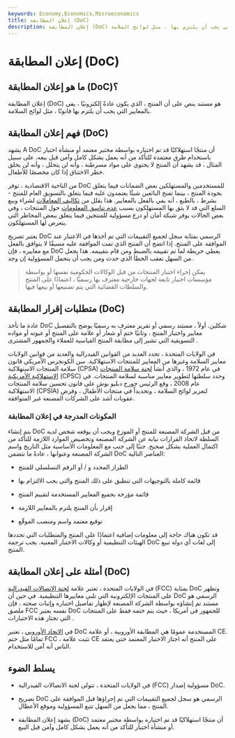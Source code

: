 ```yaml
---
keywords: Economy,Economics,Microeconomics
title: إعلان المطابقة (DoC)
description: إعلان المطابقة (DoC) هو مستند ينص على أن المنتج يلبي المعايير القانونية التي يجب أن يلتزم بها ، مثل لوائح السلامة.
---
```


# إعلان المطابقة (DoC)
## ما هو إعلان المطابقة (DoC)؟

إعلان المطابقة (DoC) هو مستند ينص على أن المنتج ، الذي يكون عادةً إلكترونيًا ، يفي بالمعايير التي يجب أن يلتزم بها قانونًا ، مثل لوائح السلامة.

## فهم إعلان المطابقة (DoC)

يشهد A DoC أن منتجًا استهلاكيًا قد تم اختباره بواسطة مختبر معتمد أو منشأة اختبار باستخدام طرق معتمدة للتأكد من أنه يعمل بشكل كامل وآمن قبل بيعه. على سبيل المثال ، قد يشهد أن المنتج لا يحتوي على مواد مسرطنة ، وأنه لن يتحلل ، وأنه لن يخلق خطر الاختناق إذا كان مخصصًا للأطفال.

من الناحية الاقتصادية ، توفر DoC للمستخدمين والمستهلكين بعض الضمانات فيما يتعلق بجودة المنتج ، بينما تمنح البائعين شيئًا يعتمدون عليه فيما يتعلق بالتسويق العام للمنتج - بشرط ، بالطبع ، أنه يفي بالفعل بالمعايير. هذا يقلل من [تكاليف المعاملات](/transactioncosts) لشراء وبيع السلع التي قد لا يثق بها المستهلكون بسبب [عدم تناسق المعلومات](/asymmetricinformation) حول المنتجات ، وفي بعض الحالات يوفر شبكة أمان أو درع مسؤولية للمنتجين فيما يتعلق ببعض المخاطر التي يتعرض لها المستهلكون.

يعتبر تصريح DoC الرسمي بمثابة سجل لجميع التقييمات التي تم أخذها في الاعتبار عند الموافقة على المنتج. إذا اتضح أن المنتج الذي تمت الموافقة عليه مسبقًا لا يتوافق بالفعل مع معاييره ، فإن DoC يعطي خريطة لما تم تقييمه بالضبط ومن قام بتقييمه. هذا يجعل من السهل تعقب الخطأ الذي حدث ومن يجب أن يتحمل المسؤولية إن وجد.

> يمكن إجراء اختبار المنتجات من قبل الوكالات الحكومية نفسها أو بواسطة مؤسسات اختبار تابعة لجهات خارجية معترف بها رسميًا ، اعتمادًا على المنتج والسلطات القضائية التي يتم تصنيعها أو بيعها فيها.

>

## متطلبات إقرار المطابقة (DoC)

عادة ما تأخذ DoC شكلين. أولاً ، مستند رسمي أو تقرير معترف به رسميًا يوضح بالتفصيل معايير واختبار المنتج ، وثانيًا ختم أو شعار أو علامة على المنتج أو عبوته أو مواده التسويقية التي تشير إلى مطابقة المنتج القياسية للعملاء والجمهور المشترى .

في الولايات المتحدة ، تحدد العديد من القوانين الفيدرالية والعديد من قوانين الولايات معايير السلامة وغيرها من المعايير للمنتجات الاستهلاكية. سن الكونجرس الأمريكي قانون سلامة المنتجات الاستهلاكية (CPSA) في عام 1972 ، والذي أنشأ [لجنة سلامة المنتجات الاستهلاكية الأمريكية](/consumer-product-safety-commission) (CPSC) وحدد سلطتها لتطوير معايير مناسبة لسلامة المنتجات. في عام 2008 ، وقع الرئيس جورج دبليو بوش على قانون تحسين سلامة المنتجات الاستهلاكية (CPSIA) لتعزيز لوائح السلامة ، وتحديداً في منتجات الأطفال ، وفرض عقوبات أشد على الشركات المصنعة غير المتوافقة.

### المكونات المدرجة في إعلان المطابقة

يتم إنشاء DoC من قبل الشركة المصنعة للمنتج أو الموزع ويجب أن يوقعه شخص لديه السلطة لاتخاذ القرارات نيابة عن الشركة المصنعة وتخصيص الموارد اللازمة للتأكد من اكتمال العملية بشكل صحيح. جنبًا إلى جنب مع المعلومات الأساسية مثل التاريخ واسم الشركة المصنعة وعنوانها ، عادةً ما تتضمن DoC العناصر التالية:

- الطراز المحدد و / أو الرقم التسلسلي للمنتج

- قائمة كاملة بالتوجيهات التي تنطبق على ذلك المنتج والتي يجب الالتزام بها

- قائمة مؤرخة بجميع المعايير المستخدمة لتقييم المنتج

- إقرار بأن المنتج يلتزم بالمعايير اللازمة

- توقيع معتمد واسم ومنصب الموقّع

قد تكون هناك حاجة إلى معلومات إضافية اعتمادًا على المنتج والمتطلبات التي تحددها الهيئات التنظيمية أو وكالات الاختبار المعنية. يجب ترجمة DoC إلى لغات أي دولة تبيع المنتج.

## أمثلة على إعلان المطابقة (DoC)

في الولايات المتحدة ، تعتبر علامة [لجنة الاتصالات الفيدرالية](/fcc) (FCC) بمثابة DoC وتظهر على المنتجات الإلكترونية التي تلبي معاييرها التنظيمية. في حين أن DoC الرسمي هو مستند تم إنشاؤه بواسطة الشركة المصنعة لإظهار تفاصيل اختباره وإثبات صحته ، فإن ملصق FCC نفسه يعتبر DoC للجمهور في أمريكا ، حيث يتم ختمه فقط على المنتجات التي تجتاز هذه الاختبارات .

في [الاتحاد الأوروبي](/europeanunion) ، تعتبر DoC المستخدمة عمومًا هي المطابقة الأوروبية ، أو علامة CE. تمامًا مثل ختم FCC ، تثبت علامة CE على المنتج أنه اجتاز الاختبار المعتمد حتى يعتقد الناس أنه آمن للاستخدام.

## يسلط الضوء

- في الولايات المتحدة ، تتولى لجنة الاتصالات الفيدرالية (FCC) مسؤولية إصدار DoC.

- تصريح DoC الرسمي هو سجل لجميع التقييمات التي تم إجراؤها قبل الموافقة على المنتج ، مما يجعل من السهل تتبع المسؤولية وموقع الأعطال.

- يشهد إعلان المطابقة (DoC) أن منتجًا استهلاكيًا قد تم اختباره بواسطة مختبر معتمد أو منشأة اختبار للتأكد من أنه يعمل بشكل كامل وآمن قبل البيع.


